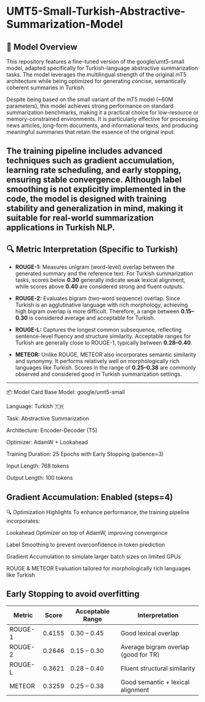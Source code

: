 # UMT5-Small-Turkish-Abstractive-Summarization-Model

## 🧠 Model Overview
This repository features a fine-tuned version of the google/umt5-small model, adapted specifically for Turkish-language abstractive summarization tasks. The model leverages the multilingual strength of the original mT5 architecture while being optimized for generating concise, semantically coherent summaries in Turkish.

Despite being based on the small variant of the mT5 model (~60M parameters), this model achieves strong performance on standard summarization benchmarks, making it a practical choice for low-resource or memory-constrained environments. It is particularly effective for processing news articles, long-form documents, and informational texts, and producing meaningful summaries that retain the essence of the original input.

The training pipeline includes advanced techniques such as gradient accumulation, learning rate scheduling, and early stopping, ensuring stable convergence. Although label smoothing is not explicitly implemented in the code, the model is designed with training stability and generalization in mind, making it suitable for real-world summarization applications in Turkish NLP.
---
## 🔍 Metric Interpretation (Specific to Turkish)

- **ROUGE-1:** Measures unigram (word-level) overlap between the generated summary and the reference text. For Turkish summarization tasks, scores below **0.30** generally indicate weak lexical alignment, while scores above **0.40** are considered strong and fluent outputs.

- **ROUGE-2:** Evaluates bigram (two-word sequence) overlap. Since Turkish is an agglutinative language with rich morphology, achieving high bigram overlap is more difficult. Therefore, a range between **0.15–0.30** is considered average and acceptable for Turkish.

- **ROUGE-L:** Captures the longest common subsequence, reflecting sentence-level fluency and structure similarity. Acceptable ranges for Turkish are generally close to ROUGE-1, typically between **0.28–0.40**.

- **METEOR:** Unlike ROUGE, METEOR also incorporates semantic similarity and synonymy. It performs relatively well on morphologically rich languages like Turkish. Scores in the range of **0.25–0.38** are commonly observed and considered good in Turkish summarization settings.

---
📦 Model Card
Base Model: google/umt5-small

Language: Turkish 🇹🇷

Task: Abstractive Summarization

Architecture: Encoder-Decoder (T5)

Optimizer: AdamW + Lookahead

Training Duration: 25 Epochs with Early Stopping (patience=3)

Input Length: 768 tokens

Output Length: 100 tokens

Gradient Accumulation: Enabled (steps=4)
---
🔍 Optimization Highlights
To enhance performance, the training pipeline incorporates:

Lookahead Optimizer on top of AdamW, improving convergence

Label Smoothing to prevent overconfidence in token prediction

Gradient Accumulation to simulate larger batch sizes on limited GPUs

ROUGE & METEOR Evaluation tailored for morphologically rich languages like Turkish

Early Stopping to avoid overfitting
---

| Metric  | Score  | Acceptable Range | Interpretation                       |
| ------- | ------ | ---------------- | ------------------------------------ |
| ROUGE-1 | 0.4155 | 0.30 – 0.45      | Good lexical overlap                 |
| ROUGE-2 | 0.2646 | 0.15 – 0.30      | Average bigram overlap (good for TR) |
| ROUGE-L | 0.3621 | 0.28 – 0.40      | Fluent structural similarity         |
| METEOR  | 0.3259 | 0.25 – 0.38      | Good semantic + lexical alignment    |
